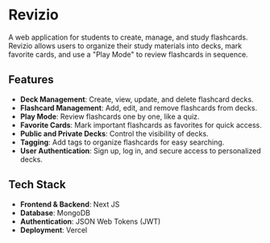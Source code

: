 # Revizio

A web application for students to create, manage, and study flashcards. Revizio allows users to organize their study materials into decks, mark favorite cards, and use a "Play Mode" to review flashcards in sequence.

## Features

- **Deck Management**: Create, view, update, and delete flashcard decks.
- **Flashcard Management**: Add, edit, and remove flashcards from decks.
- **Play Mode**: Review flashcards one by one, like a quiz.
- **Favorite Cards**: Mark important flashcards as favorites for quick access.
- **Public and Private Decks**: Control the visibility of decks.
- **Tagging**: Add tags to organize flashcards for easy searching.
- **User Authentication**: Sign up, log in, and secure access to personalized decks.

## Tech Stack

- **Frontend & Backend**: Next JS
- **Database**: MongoDB
- **Authentication**: JSON Web Tokens (JWT)
- **Deployment**: Vercel